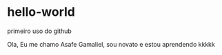 # hello-world
primeiro uso do github


Ola, Eu me chamo Asafe Gamaliel, sou novato e estou aprendendo  kkkkk
